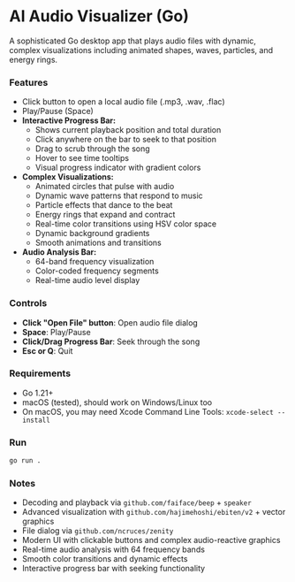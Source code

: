 # AI Audio Visualizer (Go)

A sophisticated Go desktop app that plays audio files with dynamic, complex visualizations including animated shapes, waves, particles, and energy rings.

### Features
- Click button to open a local audio file (.mp3, .wav, .flac)
- Play/Pause (Space)
- **Interactive Progress Bar:**
  - Shows current playback position and total duration
  - Click anywhere on the bar to seek to that position
  - Drag to scrub through the song
  - Hover to see time tooltips
  - Visual progress indicator with gradient colors
- **Complex Visualizations:**
  - Animated circles that pulse with audio
  - Dynamic wave patterns that respond to music
  - Particle effects that dance to the beat
  - Energy rings that expand and contract
  - Real-time color transitions using HSV color space
  - Dynamic background gradients
  - Smooth animations and transitions
- **Audio Analysis Bar:**
  - 64-band frequency visualization
  - Color-coded frequency segments
  - Real-time audio level display

### Controls
- **Click "Open File" button**: Open audio file dialog
- **Space**: Play/Pause
- **Click/Drag Progress Bar**: Seek through the song
- **Esc or Q**: Quit

### Requirements
- Go 1.21+
- macOS (tested), should work on Windows/Linux too
- On macOS, you may need Xcode Command Line Tools: `xcode-select --install`

### Run
```bash
go run .
```

### Notes
- Decoding and playback via `github.com/faiface/beep` + `speaker`
- Advanced visualization with `github.com/hajimehoshi/ebiten/v2` + vector graphics
- File dialog via `github.com/ncruces/zenity`
- Modern UI with clickable buttons and complex audio-reactive graphics
- Real-time audio analysis with 64 frequency bands
- Smooth color transitions and dynamic effects
- Interactive progress bar with seeking functionality

